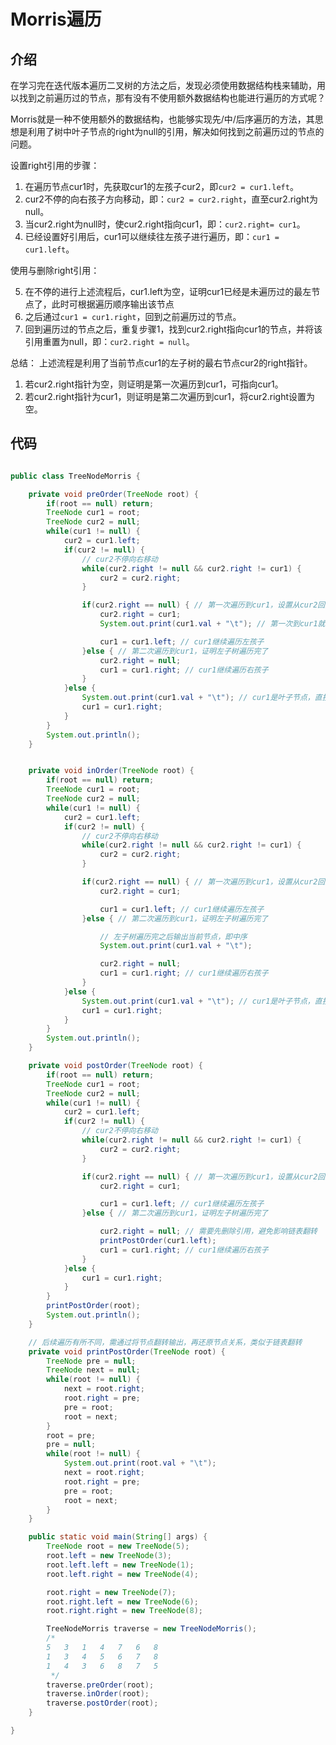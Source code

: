 # Morris遍历

## 介绍

在学习完在迭代版本遍历二叉树的方法之后，发现必须使用数据结构栈来辅助，用以找到之前遍历过的节点，那有没有不使用额外数据结构也能进行遍历的方式呢？

Morris就是一种不使用额外的数据结构，也能够实现先/中/后序遍历的方法，其思想是利用了树中叶子节点的right为null的引用，解决如何找到之前遍历过的节点的问题。

设置right引用的步骤：
1. 在遍历节点cur1时，先获取cur1的左孩子cur2，即`cur2 = cur1.left`。
2. cur2不停的向右孩子方向移动，即：`cur2 = cur2.right`，直至cur2.right为null。
3. 当cur2.right为null时，使cur2.right指向cur1，即：`cur2.right= cur1`。
4. 已经设置好引用后，cur1可以继续往左孩子进行遍历，即：`cur1 = cur1.left`。

使用与删除right引用：

5. 在不停的进行上述流程后，cur1.left为空，证明cur1已经是未遍历过的最左节点了，此时可根据遍历顺序输出该节点
6. 之后通过`cur1 = cur1.right`，回到之前遍历过的节点。
7. 回到遍历过的节点之后，重复步骤1，找到cur2.right指向cur1的节点，并将该引用重置为null，即：`cur2.right = null`。

总结：
上述流程是利用了当前节点cur1的左子树的最右节点cur2的right指针。

1. 若cur2.right指针为空，则证明是第一次遍历到cur1，可指向cur1。
2. 若cur2.right指针为cur1，则证明是第二次遍历到cur1，将cur2.right设置为空。

## 代码

```java

public class TreeNodeMorris {

    private void preOrder(TreeNode root) {
        if(root == null) return;
        TreeNode cur1 = root;
        TreeNode cur2 = null;
        while(cur1 != null) {
            cur2 = cur1.left;
            if(cur2 != null) {
                // cur2不停向右移动
                while(cur2.right != null && cur2.right != cur1) {
                    cur2 = cur2.right;
                }

                if(cur2.right == null) { // 第一次遍历到cur1，设置从cur2回到cur1的引用
                    cur2.right = cur1;
                    System.out.print(cur1.val + "\t"); // 第一次到cur1就输出，先序遍历

                    cur1 = cur1.left; // cur1继续遍历左孩子
                }else { // 第二次遍历到cur1，证明左子树遍历完了
                    cur2.right = null;
                    cur1 = cur1.right; // cur1继续遍历右孩子
                }
            }else {
                System.out.print(cur1.val + "\t"); // cur1是叶子节点，直接输出
                cur1 = cur1.right;
            }
        }
        System.out.println();
    }


    private void inOrder(TreeNode root) {
        if(root == null) return;
        TreeNode cur1 = root;
        TreeNode cur2 = null;
        while(cur1 != null) {
            cur2 = cur1.left;
            if(cur2 != null) {
                // cur2不停向右移动
                while(cur2.right != null && cur2.right != cur1) {
                    cur2 = cur2.right;
                }

                if(cur2.right == null) { // 第一次遍历到cur1，设置从cur2回到cur1的引用
                    cur2.right = cur1;

                    cur1 = cur1.left; // cur1继续遍历左孩子
                }else { // 第二次遍历到cur1，证明左子树遍历完了

                    // 左子树遍历完之后输出当前节点，即中序
                    System.out.print(cur1.val + "\t");

                    cur2.right = null;
                    cur1 = cur1.right; // cur1继续遍历右孩子
                }
            }else {
                System.out.print(cur1.val + "\t"); // cur1是叶子节点，直接输出
                cur1 = cur1.right;
            }
        }
        System.out.println();
    }

    private void postOrder(TreeNode root) {
        if(root == null) return;
        TreeNode cur1 = root;
        TreeNode cur2 = null;
        while(cur1 != null) {
            cur2 = cur1.left;
            if(cur2 != null) {
                // cur2不停向右移动
                while(cur2.right != null && cur2.right != cur1) {
                    cur2 = cur2.right;
                }

                if(cur2.right == null) { // 第一次遍历到cur1，设置从cur2回到cur1的引用
                    cur2.right = cur1;

                    cur1 = cur1.left; // cur1继续遍历左孩子
                }else { // 第二次遍历到cur1，证明左子树遍历完了

                    cur2.right = null; // 需要先删除引用，避免影响链表翻转
                    printPostOrder(cur1.left);
                    cur1 = cur1.right; // cur1继续遍历右孩子
                }
            }else {
                cur1 = cur1.right;
            }
        }
        printPostOrder(root);
        System.out.println();
    }

    // 后续遍历有所不同，需通过将节点翻转输出，再还原节点关系，类似于链表翻转
    private void printPostOrder(TreeNode root) {
        TreeNode pre = null;
        TreeNode next = null;
        while(root != null) {
            next = root.right;
            root.right = pre;
            pre = root;
            root = next;
        }
        root = pre;
        pre = null;
        while(root != null) {
            System.out.print(root.val + "\t");
            next = root.right;
            root.right = pre;
            pre = root;
            root = next;
        }
    }

    public static void main(String[] args) {
        TreeNode root = new TreeNode(5);
        root.left = new TreeNode(3);
        root.left.left = new TreeNode(1);
        root.left.right = new TreeNode(4);

        root.right = new TreeNode(7);
        root.right.left = new TreeNode(6);
        root.right.right = new TreeNode(8);

        TreeNodeMorris traverse = new TreeNodeMorris();
        /*
        5	3	1	4	7	6	8
        1	3	4	5	6	7	8
        1	4	3	6	8	7	5
         */
        traverse.preOrder(root);
        traverse.inOrder(root);
        traverse.postOrder(root);
    }

}
```


